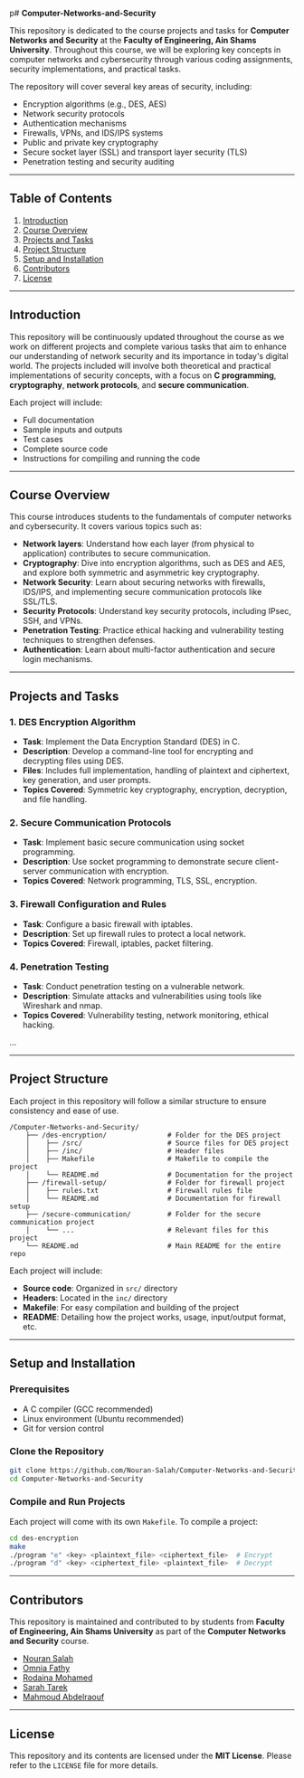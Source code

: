 p# **Computer-Networks-and-Security**

This repository is dedicated to the course projects and tasks for **Computer Networks and Security** at the **Faculty of Engineering, Ain Shams University**. Throughout this course, we will be exploring key concepts in computer networks and cybersecurity through various coding assignments, security implementations, and practical tasks.

The repository will cover several key areas of security, including:

- Encryption algorithms (e.g., DES, AES)
- Network security protocols
- Authentication mechanisms
- Firewalls, VPNs, and IDS/IPS systems
- Public and private key cryptography
- Secure socket layer (SSL) and transport layer security (TLS)
- Penetration testing and security auditing

---

## **Table of Contents**

1. [Introduction](#introduction)
2. [Course Overview](#course-overview)
3. [Projects and Tasks](#projects-and-tasks)
4. [Project Structure](#project-structure)
5. [Setup and Installation](#setup-and-installation)
6. [Contributors](#contributors)
7. [License](#license)

---

## **Introduction**

This repository will be continuously updated throughout the course as we work on different projects and complete various tasks that aim to enhance our understanding of network security and its importance in today's digital world. The projects included will involve both theoretical and practical implementations of security concepts, with a focus on **C programming**, **cryptography**, **network protocols**, and **secure communication**.

Each project will include:

- Full documentation
- Sample inputs and outputs
- Test cases
- Complete source code
- Instructions for compiling and running the code

---

## **Course Overview**

This course introduces students to the fundamentals of computer networks and cybersecurity. It covers various topics such as:

- **Network layers**: Understand how each layer (from physical to application) contributes to secure communication.
- **Cryptography**: Dive into encryption algorithms, such as DES and AES, and explore both symmetric and asymmetric key cryptography.
- **Network Security**: Learn about securing networks with firewalls, IDS/IPS, and implementing secure communication protocols like SSL/TLS.
- **Security Protocols**: Understand key security protocols, including IPsec, SSH, and VPNs.
- **Penetration Testing**: Practice ethical hacking and vulnerability testing techniques to strengthen defenses.
- **Authentication**: Learn about multi-factor authentication and secure login mechanisms.

---

## **Projects and Tasks**

### **1. DES Encryption Algorithm**

- **Task**: Implement the Data Encryption Standard (DES) in C.
- **Description**: Develop a command-line tool for encrypting and decrypting files using DES.
- **Files**: Includes full implementation, handling of plaintext and ciphertext, key generation, and user prompts.
- **Topics Covered**: Symmetric key cryptography, encryption, decryption, and file handling.

### **2. Secure Communication Protocols**

- **Task**: Implement basic secure communication using socket programming.
- **Description**: Use socket programming to demonstrate secure client-server communication with encryption.
- **Topics Covered**: Network programming, TLS, SSL, encryption.

### **3. Firewall Configuration and Rules**

- **Task**: Configure a basic firewall with iptables.
- **Description**: Set up firewall rules to protect a local network.
- **Topics Covered**: Firewall, iptables, packet filtering.

### **4. Penetration Testing**

- **Task**: Conduct penetration testing on a vulnerable network.
- **Description**: Simulate attacks and vulnerabilities using tools like Wireshark and nmap.
- **Topics Covered**: Vulnerability testing, network monitoring, ethical hacking.

... 

---

## **Project Structure**

Each project in this repository will follow a similar structure to ensure consistency and ease of use.

```
/Computer-Networks-and-Security/
    ├── /des-encryption/               # Folder for the DES project
    │    ├── /src/                     # Source files for DES project
    │    ├── /inc/                     # Header files
    │    ├── Makefile                  # Makefile to compile the project
    │    └── README.md                 # Documentation for the project
    ├── /firewall-setup/               # Folder for firewall project
    │    ├── rules.txt                 # Firewall rules file
    │    └── README.md                 # Documentation for firewall setup
    ├── /secure-communication/         # Folder for the secure communication project
    │    └── ...                       # Relevant files for this project
    └── README.md                      # Main README for the entire repo
```

Each project will include:

- **Source code**: Organized in `src/` directory
- **Headers**: Located in the `inc/` directory
- **Makefile**: For easy compilation and building of the project
- **README**: Detailing how the project works, usage, input/output format, etc.

---

## **Setup and Installation**

### **Prerequisites**

- A C compiler (GCC recommended)
- Linux environment (Ubuntu recommended)
- Git for version control

### **Clone the Repository**

```bash
git clone https://github.com/Nouran-Salah/Computer-Networks-and-Security.git
cd Computer-Networks-and-Security
```

### **Compile and Run Projects**

Each project will come with its own `Makefile`. To compile a project:

```bash
cd des-encryption
make
./program "e" <key> <plaintext_file> <ciphertext_file>  # Encrypt
./program "d" <key> <ciphertext_file> <plaintext_file>  # Decrypt
```

---

## **Contributors**

This repository is maintained and contributed to by students from **Faculty of Engineering, Ain Shams University** as part of the **Computer Networks and Security** course.

- [Nouran Salah](https://github.com/Nouran-Salah)
- [Omnia Fathy](https://github.com/AGX18)
- [Rodaina Mohamed](https://github.com/wiserODec)
- [Sarah Tarek](https://github.com/Sarah-Tarek)
- [Mahmoud Abdelraouf](https://github.com/Mahmoud-Abdelraouf)

---

## **License**

This repository and its contents are licensed under the **MIT License**. Please refer to the `LICENSE` file for more details.

